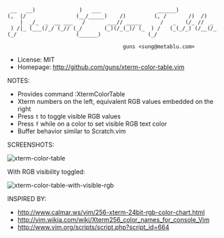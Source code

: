 
     __   __)              )   ___                  ______)
    (,  |/                (__/_____)    /)         (, /       /)  /)
        |  _/_  _  __ ___   /       ___// _____      /   _   (/_ //  _
     ) /|_ (___(/_/ (_// (_/       (_)(/_(_)/ (_  ) /   (_(_/_) (/__(/_
    (_/                   (______)               (_/

                                         guns <sung@metablu.com>

 * License:  MIT
 * Homepage: <http://github.com/guns/xterm-color-table.vim>

NOTES:

 * Provides command :XtermColorTable
 * Xterm numbers on the left, equivalent RGB values embedded on the right
 * Press `t` to toggle visible RGB values
 * Press `f` while on a color to set visible RGB text color
 * Buffer behavior similar to Scratch.vim

SCREENSHOTS:

![xterm-color-table](http://guns.github.com/xterm-color-table.vim/images/xterm-color-table.png)

With RGB visibility toggled:

![xterm-color-table-with-visible-rgb](http://guns.github.com/xterm-color-table.vim/images/xterm-color-table-with-visible-rgb.png)

INSPIRED BY:

 * <http://www.calmar.ws/vim/256-xterm-24bit-rgb-color-chart.html>
 * <http://vim.wikia.com/wiki/Xterm256_color_names_for_console_Vim>
 * <http://www.vim.org/scripts/script.php?script_id=664>
